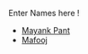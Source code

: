 Enter Names here !
- [Mayank Pant](https://github.com/obiwan04kanobi)
- [Mafooj](https://github.com/Mahfooj12)
